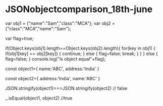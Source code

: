 # JSONobjectcomparison_18th-june

var obj1 = {"name":"Sam","class":"MCA"};
var obj2 = {"class":"MCA","name":"Sam"};

var flag=true;

if(Object.keys(obj1).length==Object.keys(obj2).length){
    for(key in obj1) { 
        if(obj1[key] == obj2[key]) {
            continue;
        }
        else {
            flag=false;
            break;
        }
    }
}
else {
    flag=false;
}
console.log("is object equal"+flag);


const object1={
name:'ABC',
address:'India'
}

const object2={
address:'India',
name:'ABC'
}

JSON.stringify(object1)===JSON.stringify(object2)
// false

_.isEqual(object1, object2)
//true
